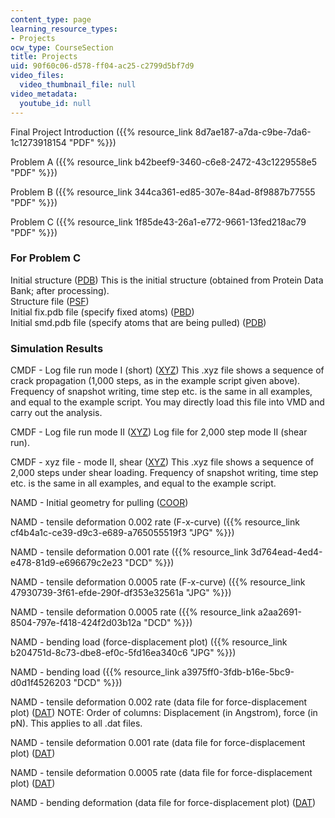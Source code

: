 ```yaml
---
content_type: page
learning_resource_types:
- Projects
ocw_type: CourseSection
title: Projects
uid: 90f60c06-d578-ff04-ac25-c2799d5bf7d9
video_files:
  video_thumbnail_file: null
video_metadata:
  youtube_id: null
---
```


Final Project Introduction ({{% resource_link 8d7ae187-a7da-c9be-7da6-1c1273918154 "PDF" %}})

Problem A ({{% resource_link b42beef9-3460-c6e8-2472-43c1229558e5 "PDF" %}})

Problem B ({{% resource_link 344ca361-ed85-307e-84ad-8f9887b77555 "PDF" %}})

Problem C ({{% resource_link 1f85de43-26a1-e772-9661-13fed218ac79 "PDF" %}})

### For Problem C

Initial structure ([PDB](/courses/civil-and-environmental-engineering/1-978-from-nano-to-macro-introduction-to-atomistic-modeling-techniques-january-iap-2007/projects/geometry_start.pdb)) This is the initial structure (obtained from Protein Data Bank; after processing).  
Structure file ([PSF](/courses/civil-and-environmental-engineering/1-978-from-nano-to-macro-introduction-to-atomistic-modeling-techniques-january-iap-2007/projects/out.psf))  
Initial fix.pdb file (specify fixed atoms) ([PBD](/courses/civil-and-environmental-engineering/1-978-from-nano-to-macro-introduction-to-atomistic-modeling-techniques-january-iap-2007/projects/fix.pdb))  
Initial smd.pdb file (specify atoms that are being pulled) ([PDB](/courses/civil-and-environmental-engineering/1-978-from-nano-to-macro-introduction-to-atomistic-modeling-techniques-january-iap-2007/projects/smd.pdb))

### Simulation Results

CMDF - Log file run mode I (short) ([XYZ](/courses/civil-and-environmental-engineering/1-978-from-nano-to-macro-introduction-to-atomistic-modeling-techniques-january-iap-2007/projects/xrunmodeishort.xyz)) This .xyz file shows a sequence of crack propagation (1,000 steps, as in the example script given above). Frequency of snapshot writing, time step etc. is the same in all examples, and equal to the example script. You may directly load this file into VMD and carry out the analysis.

CMDF - Log file run mode II ([XYZ](/courses/civil-and-environmental-engineering/1-978-from-nano-to-macro-introduction-to-atomistic-modeling-techniques-january-iap-2007/projects/all.xyz)) Log file for 2,000 step mode II (shear run).

CMDF - xyz file - mode II, shear ([XYZ](/courses/civil-and-environmental-engineering/1-978-from-nano-to-macro-introduction-to-atomistic-modeling-techniques-january-iap-2007/projects/xrunshear.xyz)) This .xyz file shows a sequence of 2,000 steps under shear loading. Frequency of snapshot writing, time step etc. is the same in all examples, and equal to the example script.

NAMD - Initial geometry for pulling ([COOR](/courses/civil-and-environmental-engineering/1-978-from-nano-to-macro-introduction-to-atomistic-modeling-techniques-january-iap-2007/projects/1gk6s.coor))

NAMD - tensile deformation 0.002 rate (F-x-curve) ({{% resource_link cf4b4a1c-ce39-d9c3-e689-a765055519f3 "JPG" %}})

NAMD - tensile deformation 0.001 rate ({{% resource_link 3d764ead-4ed4-e478-81d9-e696679c2e23 "DCD" %}})

NAMD - tensile deformation 0.0005 rate (F-x-curve) ({{% resource_link 47930739-3f61-efde-290f-df353e32561a "JPG" %}})

NAMD - tensile deformation 0.0005 rate ({{% resource_link a2aa2691-8504-797e-f418-424f2d03b12a "DCD" %}})

NAMD - bending load (force-displacement plot) ({{% resource_link b204751d-8c73-dbe8-ef0c-5fd16ea340c6 "JPG" %}})

NAMD - bending load ({{% resource_link a3975ff0-3fdb-b16e-5bc9-d0d1f4526203 "DCD" %}})

NAMD - tensile deformation 0.002 rate (data file for force-displacement plot) ([DAT](/courses/civil-and-environmental-engineering/1-978-from-nano-to-macro-introduction-to-atomistic-modeling-techniques-january-iap-2007/projects/sim1.dat)) NOTE: Order of columns: Displacement (in Angstrom), force (in pN). This applies to all .dat files.

NAMD - tensile deformation 0.001 rate (data file for force-displacement plot) ([DAT](/courses/civil-and-environmental-engineering/1-978-from-nano-to-macro-introduction-to-atomistic-modeling-techniques-january-iap-2007/projects/sim2.dat))

NAMD - tensile deformation 0.0005 rate (data file for force-displacement plot) ([DAT](/courses/civil-and-environmental-engineering/1-978-from-nano-to-macro-introduction-to-atomistic-modeling-techniques-january-iap-2007/projects/sim3.dat))

NAMD - bending deformation (data file for force-displacement plot) ([DAT](/courses/civil-and-environmental-engineering/1-978-from-nano-to-macro-introduction-to-atomistic-modeling-techniques-january-iap-2007/projects/bending.dat))
